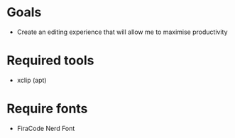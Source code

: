 # Goals
- Create an editing experience that will allow me to maximise productivity

# Required tools
- xclip (apt)

# Require fonts
- FiraCode Nerd Font
